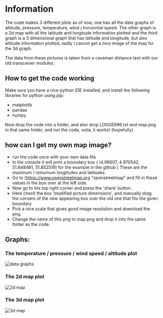 # Information

The code makes 3 different plots as of now, one has all the data graphs of altitude, pressure, temperature, wind / horizontal speed. The other graph is a 2d map with all the latitude and longitude information plotted and the third graph is a 3 dimensional graph that has latitude and longitude, but also altitude information plotted, sadly I cannot get a nice image of the map for the 3d graph. 

The data from these pictures is taken from a caveman distance test with our old transceiver modules. 

## How to get the code working

Make sure you have a nice python IDE installed, and install the following libraries for python using pip:

- matplotlib
- pandas
- numpy

Now drop the code into a folder, and also drop LOGGER96.txt and map.png in that same folder, and run the code, voila, it works! (hopefully)

## how can I get my own map image?

- run the code once with your own data file
- In the console it will print a boundary box ( (4.96607, 4.970542, 51.848461, 51.852519) for the example in the github ) These are the maximum / minumum longitudes and latitudes.
-  Go to (https://www.openstreetmap.org "openstreetmap" and fill in these values in the box over at the left side. 
-  Now go to the top right corner and press the 'share' button.
-  Here check the box 'modified picture dimensions', and manually drag the corners of the new appearing box over the old one that fits the given boundary
-  Pick a nice scale that gives good image resolution and download the png.
-  Change the name of this png to map.png and drop it into the same folder as the code.


## Graphs:

### The temperature / pressure / wind speed / altitude plot
![data graphs](https://user-images.githubusercontent.com/25268098/121771673-032dac80-cb71-11eb-835e-5add11a95b53.png)

### The 2d map plot
![2d map](https://user-images.githubusercontent.com/25268098/121771681-10e33200-cb71-11eb-9bb5-a613e46859bd.png)

### The 3d map plot
![3d map](https://user-images.githubusercontent.com/25268098/121771595-94505380-cb70-11eb-9d5d-ccbaeb07c86f.png)
